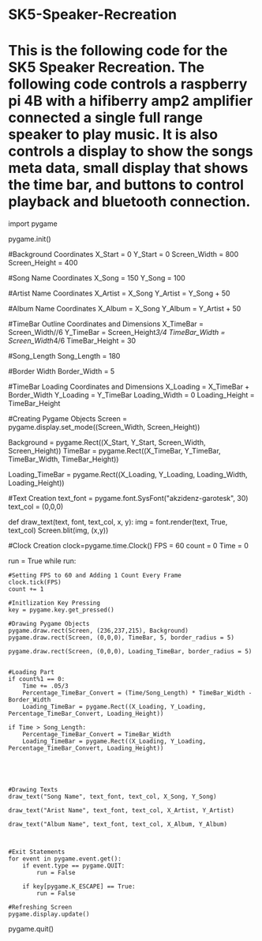# SK5-Speaker-Recreation
# This is the following code for the SK5 Speaker Recreation. The following code controls a raspberry pi 4B with a hifiberry amp2 amplifier connected a single full range speaker to play music. It is also controls a display to show the songs meta data, small display that shows the time bar, and buttons to control playback and bluetooth connection.

import pygame

pygame.init()

#Background Coordinates
X_Start = 0
Y_Start = 0
Screen_Width = 800
Screen_Height = 400

#Song Name Coordinates
X_Song = 150
Y_Song = 100

#Artist Name Coordinates
X_Artist = X_Song
Y_Artist = Y_Song + 50

#Album Name Coordinates
X_Album = X_Song
Y_Album = Y_Artist + 50

#TimeBar Outline Coordinates and Dimensions
X_TimeBar = Screen_Width//6
Y_TimeBar = Screen_Height*3/4
TimeBar_Width = Screen_Width*4/6
TimeBar_Height = 30

#Song_Length
Song_Length = 180

#Border Width
Border_Width = 5

#TimeBar Loading Coordinates and Dimensions
X_Loading = X_TimeBar + Border_Width
Y_Loading = Y_TimeBar
Loading_Width = 0 
Loading_Height = TimeBar_Height


#Creating Pygame  Objects
Screen = pygame.display.set_mode((Screen_Width, Screen_Height))

Background = pygame.Rect((X_Start, Y_Start, Screen_Width, Screen_Height))
TimeBar = pygame.Rect((X_TimeBar, Y_TimeBar, TimeBar_Width, TimeBar_Height))

Loading_TimeBar = pygame.Rect((X_Loading, Y_Loading, Loading_Width, Loading_Height))

#Text Creation
text_font = pygame.font.SysFont("akzidenz-garotesk", 30)
text_col = (0,0,0)

def draw_text(text, font, text_col, x, y):
    img = font.render(text, True, text_col)
    Screen.blit(img, (x,y))

#Clock Creation 
clock=pygame.time.Clock()
FPS = 60
count = 0
Time = 0

run = True
while run:

    #Setting FPS to 60 and Adding 1 Count Every Frame 
    clock.tick(FPS)
    count += 1

    #Initlization Key Pressing
    key = pygame.key.get_pressed()

    #Drawing Pygame Objects
    pygame.draw.rect(Screen, (236,237,215), Background)
    pygame.draw.rect(Screen, (0,0,0), TimeBar, 5, border_radius = 5)

    pygame.draw.rect(Screen, (0,0,0), Loading_TimeBar, border_radius = 5)


    #Loading Part
    if count%1 == 0:
        Time += .05/3
        Percentage_TimeBar_Convert = (Time/Song_Length) * TimeBar_Width - Border_Width
        Loading_TimeBar = pygame.Rect((X_Loading, Y_Loading, Percentage_TimeBar_Convert, Loading_Height))

    if Time > Song_Length:
        Percentage_TimeBar_Convert = TimeBar_Width
        Loading_TimeBar = pygame.Rect((X_Loading, Y_Loading, Percentage_TimeBar_Convert, Loading_Height))


        
    

    #Drawing Texts
    draw_text("Song Name", text_font, text_col, X_Song, Y_Song)

    draw_text("Arist Name", text_font, text_col, X_Artist, Y_Artist)

    draw_text("Album Name", text_font, text_col, X_Album, Y_Album)



    #Exit Statements
    for event in pygame.event.get():
        if event.type == pygame.QUIT:
            run = False
        
        if key[pygame.K_ESCAPE] == True:
            run = False

    #Refreshing Screen
    pygame.display.update()

pygame.quit()
